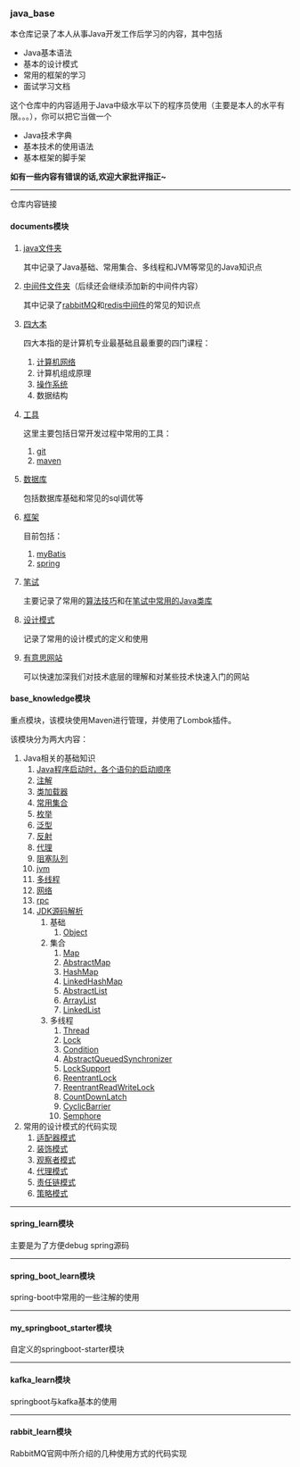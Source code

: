 ### java_base

本仓库记录了本人从事Java开发工作后学习的内容，其中包括

+ Java基本语法
+ 基本的设计模式
+ 常用的框架的学习
+ 面试学习文档

这个仓库中的内容适用于Java中级水平以下的程序员使用（主要是本人的水平有限。。。），你可以把它当做一个

+ Java技术字典
+ 基本技术的使用语法
+ 基本框架的脚手架

**如有一些内容有错误的话,欢迎大家批评指正~**

------

仓库内容链接

#### documents模块

1. [java文件夹](documents/java)

   其中记录了Java基础、常用集合、多线程和JVM等常见的Java知识点

2. [中间件文件夹](documents/中间件)（后续还会继续添加新的中间件内容）

   其中记录了[rabbitMQ](documents/中间件/rabbitMQ.md)和[redis中间件](documents/中间件/redis.md)的常见的知识点

3. [四大本](documents/四大本)

   四大本指的是计算机专业最基础且最重要的四门课程：

   1. [计算机网络](documents/四大本/计网.md)
   2. 计算机组成原理
   3. [操作系统](documents/四大本/操作系统.md)
   4. 数据结构

4. [工具](documents/工具)

   这里主要包括日常开发过程中常用的工具：

   1. [git](documents/工具/git.md)
   2. [maven](documents/工具/maven.md)

5. [数据库](documents/数据库)

   包括数据库基础和常见的sql调优等

6. [框架](documents/框架)

   目前包括：

   1. [myBatis](documents/框架/myBatis)
   2. [spring](documents/框架/spring)

7. [笔试](documents/笔试)

   主要记录了常用的[算法技巧](documents/笔试/技巧.md)和在[笔试中常用的Java类库](documents/笔试/类库.md)

8. [设计模式](documents/设计模式)

   记录了常用的设计模式的定义和使用

9. [有意思网站](documents/有意思网站.md)

   可以快速加深我们对技术底层的理解和对某些技术快速入门的网站

#### base_knowledge模块

重点模块，该模块使用Maven进行管理，并使用了Lombok插件。

该模块分为两大内容：

1. Java相关的基础知识
   1. [Java程序启动时，各个语句的启动顺序](base_knowledge/src/main/java/base_knowledge/base)
   2. [注解](base_knowledge/src/main/java/base_knowledge/annot)
   3. [类加载器](base_knowledge/src/main/java/base_knowledge/classLoad)
   4. [常用集合](base_knowledge/src/main/java/base_knowledge/collection)
   5. [枚举](base_knowledge/src/main/java/base_knowledge/enumdemo)
   6. [泛型](base_knowledge/src/main/java/base_knowledge/generic)
   7. [反射](base_knowledge/src/main/java/base_knowledge/reflect)
   8. [代理](base_knowledge/src/main/java/base_knowledge/proxy)
   9. [阻塞队列](base_knowledge/src/main/java/base_knowledge/blocking_queue)
   10. [jvm](base_knowledge/src/main/java/base_knowledge/jvm)
   11. [多线程](base_knowledge/src/main/java/base_knowledge/Multi_Thread)
   12. [网络](base_knowledge/src/main/java/base_knowledge/network)
   13. [rpc](base_knowledge/src/main/java/base_knowledge/rpc)
   14. [JDK源码解析](base_knowledge/src/main/java/base_knowledge/sourcecode/java)
       1. 基础
          1. [Object](base_knowledge/src/main/java/base_knowledge/sourcecode/java/lang/Object.java)
       2. 集合
          1. [Map](base_knowledge/src/main/java/base_knowledge/sourcecode/java/util/Map.java)
          2. [AbstractMap](base_knowledge/src/main/java/base_knowledge/sourcecode/java/util/AbstractMap.java)
          3. [HashMap](base_knowledge/src/main/java/base_knowledge/sourcecode/java/util/HashMap.java)
          4. [LinkedHashMap](base_knowledge/src/main/java/base_knowledge/sourcecode/java/util/LinkedHashMap.java)
          5. [AbstractList](base_knowledge/src/main/java/base_knowledge/sourcecode/java/util/AbstractList.java)
          6. [ArrayList](base_knowledge/src/main/java/base_knowledge/sourcecode/java/util/ArrayList.java)
          7. [LinkedList](base_knowledge/src/main/java/base_knowledge/sourcecode/java/util/LinkedList.java)
       3. 多线程
          1. [Thread](base_knowledge/src/main/java/base_knowledge/sourcecode/java/lang/Thread.java)
          2. [Lock](base_knowledge/src/main/java/base_knowledge/sourcecode/java/util/concurrent/locks/Lock.java)
          3. [Condition](base_knowledge/src/main/java/base_knowledge/sourcecode/java/util/concurrent/locks/Condition.java)
          4. [AbstractQueuedSynchronizer](base_knowledge/src/main/java/base_knowledge/sourcecode/java/util/concurrent/locks/AbstractQueuedSynchronizer.java)
          5. [LockSupport](base_knowledge/src/main/java/base_knowledge/sourcecode/java/util/concurrent/locks/LockSupport.java)
          6. [ReentrantLock](base_knowledge/src/main/java/base_knowledge/sourcecode/java/util/concurrent/locks/ReentrantLock.java)
          7. [ReentrantReadWriteLock](base_knowledge/src/main/java/base_knowledge/sourcecode/java/util/concurrent/locks/ReentrantReadWriteLock.java)
          8. [CountDownLatch](base_knowledge/src/main/java/base_knowledge/sourcecode/java/util/concurrent/CountDownLatch.java)
          9. [CyclicBarrier](base_knowledge/src/main/java/base_knowledge/sourcecode/java/util/concurrent/CyclicBarrier.java)
          10. [Semphore](base_knowledge/src/main/java/base_knowledge/sourcecode/java/util/concurrent/Semaphore.java)
2. 常用的设计模式的代码实现
   1. [适配器模式](base_knowledge/src/main/java/design_patterns/adapter)
   2. [装饰模式](base_knowledge/src/main/java/design_patterns/decorator)
   3. [观察者模式](base_knowledge/src/main/java/design_patterns/observer)
   4. [代理模式](base_knowledge/src/main/java/design_patterns/proxy)
   5. [责任链模式](base_knowledge/src/main/java/design_patterns/responsibityChain)
   6. [策略模式](base_knowledge/src/main/java/design_patterns/strategy)

------

#### spring_learn模块

主要是为了方便debug spring源码

------

#### spring_boot_learn模块

spring-boot中常用的一些注解的使用

------

#### my_springboot_starter模块

自定义的springboot-starter模块

------

#### kafka_learn模块

springboot与kafka基本的使用

------

#### rabbit_learn模块

RabbitMQ官网中所介绍的几种使用方式的代码实现
